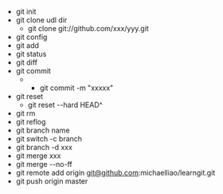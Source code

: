 - git init
- git clone udl dir
    * git clone git://github.com/xxx/yyy.git
- git config
- git add
- git status
- git diff
- git commit
  - * git commit -m "xxxxx"
- git reset
    * git reset --hard HEAD^
- git rm
- git reflog
- git branch name
- git switch -c branch
- git branch -d xxx
- git merge xxx
-  git merge --no-ff
-  git remote add origin git@github.com:michaelliao/learngit.git
-  git push origin master